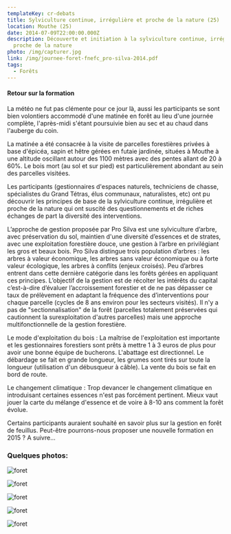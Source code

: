 ```yaml
---
templateKey: cr-debats
title: Sylviculture continue, irrégulière et proche de la nature (25)
location: Mouthe (25)
date: 2014-07-09T22:00:00.000Z
description: Découverte et initiation à la sylviculture continue, irrégulière et
  proche de la nature
photo: /img/capturer.jpg
link: /img/journee-foret-fnefc_pro-silva-2014.pdf
tags:
  - Forêts
---
```

#### Retour sur la formation

La météo ne fut pas clémente pour ce jour là, aussi les participants se sont bien volontiers accommodé d'une matinée en forêt au lieu d'une journée complète, l'après-midi s'étant poursuivie bien au sec et au chaud dans l'auberge du coin.

La matinée a été consacrée à la visite de parcelles forestières privées à base d'épicéa, sapin et hêtre gérées en futaie jardinée, situées à Mouthe à une altitude oscillant autour des 1100 mètres avec des pentes allant de 20 à 60%. Le bois mort (au sol et sur pied) est particulièrement abondant au sein des parcelles visitées.

Les participants (gestionnaires d'espaces naturels, techniciens de chasse, spécialistes du Grand Tétras, élus communaux, naturalistes, etc) ont pu découvrir les principes de base de la sylviculture continue, irrégulière et proche de la nature qui ont suscité des questionnements et de riches échanges de part la diversité des interventions.

L’approche de gestion proposée par Pro Silva est une sylviculture d’arbre, avec préservation du sol, maintien d'une diversité d’essences et de strates, avec une exploitation forestière douce, une gestion à l’arbre en privilégiant les gros et beaux bois. Pro Silva distingue trois population d’arbres : les arbres à valeur économique, les arbres sans valeur économique ou à forte valeur écologique, les arbres à conflits (enjeux croisés). Peu d’arbres entrent dans cette dernière catégorie dans les forêts gérées en appliquant ces principes. L’objectif de la gestion est de récolter les intérêts du capital c’est-à-dire d’évaluer l’accroissement forestier et de ne pas dépasser ce taux de prélèvement en adaptant la fréquence des d’interventions pour chaque parcelle (cycles de 8 ans environ pour les secteurs visités). Il n'y a pas de "sectionnalisation" de la forêt (parcelles totalement préservées qui cautionnent la surexploitation d'autres parcelles) mais une approche multifonctionnelle de la gestion forestière.

Le mode d'exploitation du bois : La maîtrise de l'exploitation est importante et les gestionnaires forestiers sont prêts à mettre 1 à 3 euros de plus pour avoir une bonne équipe de bucherons. L'abattage est directionnel. Le débardage se fait en grande longueur, les grumes sont tirés sur toute la longueur (utilisation d'un débusqueur à câble). La vente du bois se fait en bord de route.

Le changement climatique : Trop devancer le changement climatique en introduisant certaines essences n'est pas forcément pertinent. Mieux vaut jouer la carte du mélange d'essence et de voire à 8-10 ans comment la forêt évolue.

Certains participants auraient souhaité en savoir plus sur la gestion en forêt de feuillus. Peut-être pourrons-nous proposer une nouvelle formation en 2015 ? A suivre...

### Quelques photos:

![foret](/img/sam_2084.jpg?nf_resize=fit&w=400#img-center "foret")

![foret](/img/sam_2057.jpg?nf_resize=fit&w=400#img-center "foret")

![foret](/img/sam_2072.jpg?nf_resize=fit&w=400#img-center "foret")

![foret](/img/sam_2090.jpg?nf_resize=fit&w=400#img-center "foret")

![foret](/img/sam_2065.jpg?nf_resize=fit&w=400#img-center "foret")